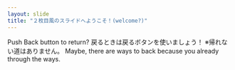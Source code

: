 ```yaml
---
layout: slide
title: "２枚目風のスライドへようこそ！(welcome?)"
---
```

Push Back button to return?
戻るときは戻るボタンを使いましょう！
※帰れない道はありません。
Maybe, there are ways to back because you already through the ways.
